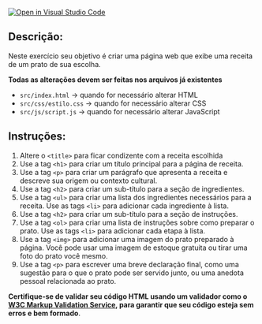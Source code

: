 [![Open in Visual Studio Code](https://classroom.github.com/assets/open-in-vscode-718a45dd9cf7e7f842a935f5ebbe5719a5e09af4491e668f4dbf3b35d5cca122.svg)](https://classroom.github.com/online_ide?assignment_repo_id=14250421&assignment_repo_type=AssignmentRepo)
## Descrição:

Neste exercício seu objetivo é criar uma página web que exibe uma receita de um prato de sua escolha.

**Todas as alterações devem ser feitas nos arquivos já existentes**

* `src/index.html` -> quando for necessário alterar HTML
* `src/css/estilo.css` -> quando for necessário alterar CSS
* `src/js/script.js` -> quando for necessário alterar JavaScript

## Instruções:

1. Altere o `<title>` para ficar condizente com a receita escolhida
1. Use a tag `<h1>` para criar um título principal para a página de receita.
1. Use a tag `<p>` para criar um parágrafo que apresenta a receita e descreve sua origem ou contexto cultural.
1. Use a tag `<h2>` para criar um sub-título para a seção de ingredientes.
1. Use a tag `<ul>` para criar uma lista dos ingredientes necessários para a receita. Use as tags `<li>` para adicionar cada ingrediente à lista.
1. Use a tag `<h2>` para criar um sub-título para a seção de instruções.
1. Use a tag `<ol>` para criar uma lista de instruções sobre como preparar o prato. Use as tags `<li>` para adicionar cada etapa à lista.
1. Use a tag `<img>` para adicionar uma imagem do prato preparado à página. Você pode usar uma imagem de estoque gratuita ou tirar uma foto do prato você mesmo.
1. Use a tag `<p>` para escrever uma breve declaração final, como uma sugestão para o que o prato pode ser servido junto, ou uma anedota pessoal relacionada ao prato.

**Certifique-se de validar seu código HTML usando um validador como o [W3C Markup Validation Service](https://validator.w3.org/), para garantir que seu código esteja sem erros e bem formado**.
